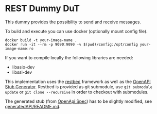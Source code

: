 # REST Dummy DuT

This dummy provides the possibility to send and receive messages.

To build and execute you can use docker (optionally mount config file).

```shell
docker build -t your-image-name .
docker run -it --rm -p 9090:9090 -v $(pwd)/config:/opt/config your-image-name:ro
```

If you want to compile locally the following libraries are needed:

- libasio-dev
- libssl-dev

This implementation uses the [restbed](https://github.com/Corvusoft/restbed) framework as well as
the [OpenAPI Stub Generator](https://github.com/OpenAPITools/openapi-generator). Restbed is provided as git submodule,
use `git submodule update` or `git clone --recursive` in order to checkout with submodules.

The generated stub (from [OpenApi Spec](REST_Dummy_DuT.yaml)) has to be slightly modified,
see [generatedAPI/README.md](generatedAPI/README.md).